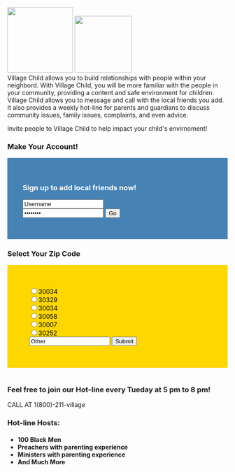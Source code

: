 <img src="http://www.iconsdb.com/icons/preview/orange/home-5-xxl.png" height="150px" width="150px" alt="" />
<img src="https://www.camplaurel.com/blog/wp-content/uploads/2013/03/Stick-figure-siblings2-300x300.jpg" height="130px" width="130px" alt="" />
        <br />
        Village Child allows you to build relationships with people within your neighbord. With Village Child, you will be more familiar with the people in your community, providing a content and safe environment for children. Village Child allows you to message and call with the local friends you add. It also provides a weekly hot-line for parents and guardians to discuss community issues, family issues, complaints, and even advice.

Invite people to Village Child to help impact your child's envirnoment! 


### Make Your Account!
<div style="background-color:steelBlue; color:white; padding:35px;">
            <h3> <p><strong>Sign up to add local friends now!</strong></p> </h3>
            <form><input type="text" name="name" value="Username"/> <br/>
            <input type="Password" name="Password" value="Password"/>
            <input type="submit" value="Go" />
            </form> 
        </div>

###  Select Your Zip Code


<div style="background-color:gold; color:black; padding:50px;">
<input type="radio" name="zip" value="other" />30034 <br />
<input type="radio" name="zip" value="other" />30329 <br />
<input type="radio" name="zip" value="other" />30034 <br />
<input type="radio" name="zip" value="other" />30058 <br />
<input type="radio" name="zip" value="other" />30007 <br />
<input type="radio" name="zip" value="other" />30252 <br />
<input type="text" name="zip" value="Other"  />
<input type="submit" value="Submit" />
</div> <br />




### Feel free to join our Hot-line every Tueday at 5 pm to 8 pm! 
CALL AT 1(800)-211-village

<!--style="color:blue"> -->
<h3> Hot-line Hosts:</h3>
<h4> <ul>
<li>100 Black Men </li>
<li>Preachers with parenting experience</li>
<li>Ministers with parenting experience</li>
<li>And Much More</li>
</ul> 
</h4>
